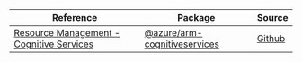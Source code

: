 | Reference | Package | Source |
|---|---|---|
|[Resource Management - Cognitive Services](arm-cognitiveservices-readme.md)|[@azure/arm-cognitiveservices](https://www.npmjs.com/package/@azure/arm-cognitiveservices)|[Github](https://github.com/Azure/azure-sdk-for-js/blob/main/sdk/cognitiveservices/arm-cognitiveservices)|
